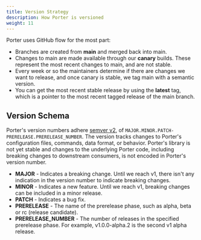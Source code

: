 ```yaml
---
title: Version Strategy
description: How Porter is versioned
weight: 11
---
```


Porter uses GitHub flow for the most part:

- Branches are created from **main** and merged back into main.
- Changes to main are made available through our **canary** builds.
  These represent the most recent changes to main, and are not stable.
- Every week or so the maintainers determine if there are changes we want to release, and once canary is stable, we tag main with a semantic version.
- You can get the most recent stable release by using the **latest** tag, which is a pointer to the most recent tagged release of the main branch.

## Version Schema

Porter's version numbers adhere [semver v2], of `MAJOR.MINOR.PATCH-PRERELEASE.PRERELEASE_NUMBER`.
The version tracks changes to Porter's configuration files, commands, data format, or behavior.
Porter's library is not yet stable and changes to the underlying Porter code, including breaking changes to downstream consumers, is not encoded in Porter's version number.

- **MAJOR** - Indicates a breaking change. Until we reach v1, there isn't any indication in the version number to indicate breaking changes.
- **MINOR** - Indicates a new feature. Until we reach v1, breaking changes can be included in a minor release.
- **PATCH** - Indicates a bug fix.
- **PRERELEASE** - The name of the prerelease phase, such as alpha, beta or rc (release candidate).
- **PRERELEASE_NUMBER** - The number of releases in the specified prerelease phase.
  For example, v1.0.0-alpha.2 is the second v1 alpha release.

[semver v2]: https://semver.org/spec/v2.0.0.html
